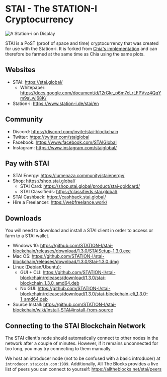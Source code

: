 # STAI - The STATION-I Cryptocurrency

![A Station-i on Display](https://www.station-i.de/wp-content/uploads/2016/07/sw_zuweso_iguru_station-i_gruen.jpg)

STAI is a PoST (proof of space and time) cryptocurrency that was created for use with the Station-i. It is forked from [Chia's implementation](https://github.com/Chia-Network/chia-blockchain) and can therefore be farmed at the same time as Chia using the same plots.

## Websites

* STAI: https://stai.global/
  * Whitepaper: https://docs.google.com/document/d/12rGkr_p6m7cLrLFPVvz4QqYm9aLwj68K/
* Station-i: https://www.station-i.de/stai/en

## Community

* Discord: https://discord.com/invite/stai-blockchain
* Twitter: https://twitter.com/staiglobal
* Facebook: https://www.facebook.com/STAIGlobal
* Instagram: https://www.instagram.com/staiglobal/

## Pay with STAI

* STAI Energy: https://lumenaza.community/staienergy/
* Shop: https://shop.stai.global/
  * STAI Card: https://shop.stai.global/product/stai-goldcard/
  * STAI Classifieds: https://classifieds.stai.global/
* STAI Cashback: https://cashback.stai.global/
* Hire a Freelancer: https://webfreelance.work/

## Downloads

You will need to download and install a STAI client in order to access or farm to a STAI wallet.

* Windows 10: https://github.com/STATION-I/stai-blockchain/releases/download/1.3.0/STAISetup-1.3.0.exe
* Mac OS: https://github.com/STATION-I/stai-blockchain/releases/download/1.3.0/Stai-1.3.0.dmg
* Linux (Debian/Ubuntu):
  * GUI + CLI: https://github.com/STATION-I/stai-blockchain/releases/download/1.3.0/stai-blockchain_1.3.0_amd64.deb
  * No GUI: https://github.com/STATION-I/stai-blockchain/releases/download/1.3.0/stai-blockchain-cli_1.3.0-1_amd64.deb
* Source Install: https://github.com/STATION-I/stai-blockchain/wiki/Install-STAI#install-from-source

## Connecting to the STAI Blockchain Network

The STAI client's node should automatically connect to other nodes in the network after a couple of minutes. However, if it remains unconnected for too long, you may try connecting to them manually.

We host an introducer node (not to be confused with a basic introducer) at `introducer.staicoin.com:1999`. Additionally, All The Blocks provides a live list of peers you can connect to yourself: https://alltheblocks.net/stai/peers